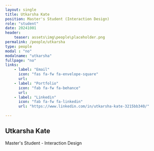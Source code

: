 ```yaml
---
layout: single
title: Utkarsha Kate
position: Master's Student (Interaction Design)
role: "student"
date: 20241001
header:
    teaser: assets\img\people\placeholder.png
permalink: /people/utkarsha
type: people
modal : "no"
modalname: "utkarsha"
fullpage: "no"
links:
    - label: "Email"
      icon: "fas fa-fw fa-envelope-square"
      url: 
    - label: "Portfolio"
      icon: "fab fa-fw fa-behance"
      url:
    - label: "Linkedin"
      icon: "fab fa-fw fa-linkedin"
      url: "https://www.linkedin.com/in/utkarsha-kate-3215bb340/"
      
---
```


## Utkarsha Kate
Master's Student - Interaction Design

